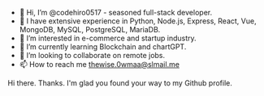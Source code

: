 - 👋 Hi, I’m @codehiro0517 - seasoned full-stack developer.
- 💖 I have extensive experience in Python, Node.js, Express, React, Vue, MongoDB, MySQL, PostgreSQL, MariaDB.
- 👀 I’m interested in e-commerce and startup industry.
- 🌱 I’m currently learning Blockchain and chartGPT.
- 💞️ I’m looking to collaborate on remote jobs.
- 📫 How to reach me thewise.0wmaa@slmail.me

<!---
TopDeveloperGL/TopDeveloperGL is a ✨ special ✨ repository because its `README.md` (this file) appears on your GitHub profile.
You can click the Preview link to take a look at your changes.
--->

Hi there.
Thanks. I'm glad you found your way to my Github profile.
